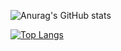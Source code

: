 ![Anurag's GitHub stats](https://github-readme-stats.vercel.app/api?username=Ziiron1&show_icons=true&theme=synthwave)


[![Top Langs](https://github-readme-stats.vercel.app/api/top-langs/?username=Ziiron1&layout=compact)](https://github.com/anuraghazra/github-readme-stats)
